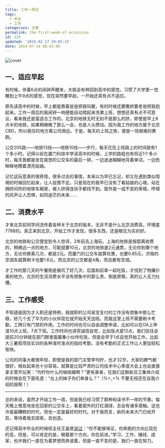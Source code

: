 ```yaml
---
title: 工作一周记
tags:
  - 毕业
  - 工作
categories: 文章
permalink: the-first-week-of-accession
id: 124
updated: '2016-02-17 20:05:15'
date: 2014-07-14 08:41:09
---
```


![cover](https://cat.yufan.me/cats/yeepay-front.jpg)
## 一、适应早起

有时候，伴着6点的闹钟声醒来，大抵会有种回到高中的感觉。习惯了大学里一觉睡到上午9点的感觉，现在突然要早起，一开始还真有点不适应。

原先读高中的时候，早上都是靠着爸爸把我叫醒，有的时候还要撒娇要老爸把我抱起来。工作一周后的我闹钟一响便能自动爬起来洗漱上班，想想还真有点不可思议，看来我还是蛮适合工作的。北京的地铁无时无刻不是那么的挤，即使是早上6点半的地铁，如果稍微晚了那么一会，也是人头攒动。因为我工作的地方属于北京CBD，所以我住的地方离公司很远。于是，每天的上班之旅，便是一场艰难的赛跑。

<!--more-->

公交205路——地铁13线——地铁10线——步行，每天花在上班路上的时间就有1个多小时。记得以前在厦门科技中学读高中的时候，上学的路程也有将近1个多小时，每天我都是坐在晃悠的公交车的最后一排，一边迷迷糊糊地背着单词，一边色眯眯地瞟着漂亮姑娘。

记忆这玩意真的很奇怪，很多过去的事情，本来以为早已忘记，却又在遇到类似情境的时候回忆起来，让人捉摸不定。只是现在的我早已没有了看姑娘的心境，站在拥挤闷热的地铁车厢里，被人挤得连扶手都找不到。窗外是一成不变的黑暗，呼啸的风声让人恐惧，如同迷茫的未来……

## 二、消费水平

才来北京前同学间流传着各种关于北京的版本，无非不是什么北京消费高，环境差7788的。真正来到北京，开始工作才发现，很多东西，还是眼见为实的好。

北京的地铁和公交便宜到令人惊讶，2年前去上海玩，上海的地铁是按距离收费的，稍微远一点的地方，可能就要10元，北京的地铁是2元通票，无论你到哪个地方，无论你换乘几次，都是2元。而厦门的公交车就算优惠，也要0.85元，济南的空调车就算刷卡也要1.6元，而北京的公交都是4角，而且都有空调。

才工作的那几天的午餐倒是被坑了好几次，后面和前辈一起吃饭，才找到了物廉价美的地方。北京的生活消费水平没有想象中的那么贵，倒是房租，真的让人无力吐槽。

## 三、工作感受

不知道是因为才入职还是特例，我就职的公司易宝支付的工作没有想象中那么忙碌，好几个去了华为的小伙伴现在就开始天天加班。而我这里上班不需要刷卡考勤，工牌只有门禁的作用。工作的时间也可以自由调整申请，比如可以在OA上申请10点上班，7点下班。工作时间也讲究诚信自觉，比如饭点是12点，我们往往会提前20分钟就在部门群里面募集小伙伴吃饭，但是会早于1点自觉开始工作。比起大三暑假项目实训的各种准时准点的指纹考勤，没有考勤的正式工作让人更加轻松愉快。

公司的同事大都很年轻，即使是我的部门主管李均柠，也才32岁。大家的脾气都很好，相处起来也十分容易。就算是比较严肃的公司技术中心季度大会上也会直接拿主管开玩笑：“均柠你什么时候结婚啊？”更有甚者，在我们这群新员工集体介绍的时候会在下面吼道：“台上的妹子你们单身么？”（%>_<% 不要无视还在自我介绍的我啊！）

---

总的来说，虽然才开始工作一周，但是我已经习惯了那种和读书不一样的节奏。每天晚上惬意地坐在回家的公交车上，看着窗外的灯红酒绿，总会有诸多感触。这也许是最糟糕的时代，但也一定是最好的时代。对于我而言，新的未来大门已经开启，等待着我去探索，去创造。

还记得高中毕业的时候班主任王晶曾[说过](http://yufan.me/when-i-was-young/)：“你不能够保证，你奔跑的方向比现在的高，但是，可以肯定的是，朝着那个方向，你在前进。”学习、工作、赚钱、成家，也许我们一直在为着梦想而奔波着，但是一直不变的是，我们一直在努力。
